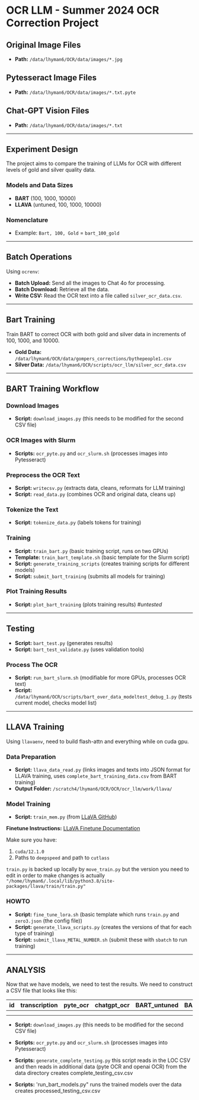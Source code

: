 # OCR LLM - Summer 2024 OCR Correction Project

## Original Image Files
- **Path:**      `/data/lhyman6/OCR/data/images/*.jpg`

## Pytesseract Image Files
- **Path:**      `/data/lhyman6/OCR/data/images/*.txt.pyte`

## Chat-GPT Vision Files
- **Path:**      `/data/lhyman6/OCR/data/images/*.txt`

---

## Experiment Design
The project aims to compare the training of LLMs for OCR with different levels of gold and silver quality data.

### Models and Data Sizes
- **BART**        (100, 1000, 10000)
- **LLAVA**       (untuned, 100, 1000, 10000)

### Nomenclature
- Example: `Bart, 100, Gold` = `bart_100_gold`

---

## Batch Operations
Using `ocrenv`:

- **Batch Upload:**     Send all the images to Chat 4o for processing.
- **Batch Download:**   Retrieve all the data.
- **Write CSV:**        Read the OCR text into a file called `silver_ocr_data.csv`.

---

## Bart Training
Train BART to correct OCR with both gold and silver data in increments of 100, 1000, and 10000.
- **Gold Data:**    `/data/lhyman6/OCR/data/gompers_corrections/bythepeople1.csv`
- **Silver Data:**  `/data/lhyman6/OCR/scripts/ocr_llm/silver_ocr_data.csv`

---

## BART Training Workflow

### Download Images
- **Script:**      `download_images.py`                (this needs to be modified for the second CSV file)

### OCR Images with Slurm
- **Scripts:**     `ocr_pyte.py` and `ocr_slurm.sh`    (processes images into Pytesseract)

### Preprocess the OCR Text
- **Script:**      `writecsv.py`                       (extracts data, cleans, reformats for LLM training)
- **Script:**      `read_data.py`                      (combines OCR and original data, cleans up)

### Tokenize the Text
- **Script:**      `tokenize_data.py`                  (labels tokens for training)

### Training
- **Script:**      `train_bart.py`                     (basic training script, runs on two GPUs)
- **Template:**    `train_bart_template.sh`            (basic template for the Slurm script)
- **Script:**      `generate_training_scripts`         (creates training scripts for different models)
- **Script:**      `submit_bart_training`              (submits all models for training)

### Plot Training Results
- **Script:**      `plot_bart_training`                (plots training results) *#untested*

---

## Testing
- **Script:**      `bart_test.py`                      (generates results)
- **Script:**      `bart_test_validate.py`             (uses validation tools)

### Process The OCR
- **Script:**      `run_bart_slurm.sh`                 (modifiable for more GPUs, processes OCR text)
- **Script:**      `/data/lhyman6/OCR/scripts/bart_over_data_modeltest_debug_1.py`  (tests current model, checks model list)

---

## LLAVA Training
Using `llavaenv`, need to build flash-attn and everything while on cuda gpu.

### Data Preparation
- **Script:**      `llava_data_read.py`                (links images and texts into JSON format for LLAVA training, uses `complete_bart_training_data.csv` from BART training)
- **Output Folder:** `/scratch4/lhyman6/OCR/OCR/ocr_llm/work/llava/`

### Model Training
- **Script:**      `train_mem.py`                      (from [LLaVA GitHub](https://github.com/haotian-liu/LLaVA/blob/main/llava/train/train_mem.py))

**Finetune Instructions:** [LLaVA Finetune Documentation](https://github.com/haotian-liu/LLaVA/blob/main/docs/Finetune_Custom_Data.md)

Make sure you have:
1. `cuda/12.1.0`
2. Paths to `deepspeed` and path to `cutlass`

`train.py` is backed up locally by `move_train.py` but the version you need to edit in order to make changes is actually `"/home/lhyman6/.local/lib/python3.8/site-packages/llava/train/train.py"`

### HOWTO
- **Script:**      `fine_tune_lora.sh`                  (basic template which runs `train.py` and `zero3.json` (the config file))
- **Script:**      `generate_llava_scripts.py`          (creates the versions of that for each type of training)
- **Script:**      `submit_llava_METAL_NUMBER.sh`       (submit these with `sbatch` to run training)

---

## ANALYSIS

Now that we have models, we need to test the results. We need to construct a CSV file that looks like this:

| id | transcription | pyte_ocr | chatgpt_ocr | BART_untuned | BART_gold_100 | BART_gold_1000 | BART_gold_10000 | BART_silver_100 | BART_silver_1000 | BART_silver_10000 | LLAVA_untuned | LLAVA_gold_100 | LLAVA_gold_1000 | LLAVA_gold_10000 | LLAVA_silver_100 | LLAVA_silver_1000 | LLAVA_silver_10000 |
|----|---------------|----------|-------------|--------------|---------------|----------------|-----------------|-----------------|------------------|-------------------|---------------|----------------|-----------------|------------------|------------------|-------------------|--------------------|
|    |               |          |             |              |               |                |                 |                 |                  |                   |               |                |                 |                  |                  |                   |                    |
|    |               |          |             |              |               |                |                 |                 |                  |                   |               |                |                 |                  |                  |                   |                    |

- **Script:**   `download_images.py`                (this needs to be modified for the second CSV file)
- **Scripts:**  `ocr_pyte.py` and `ocr_slurm.sh`    (processes images into Pytesseract)

- **Scripts:**  `generate_complete_testing.py`     this script reads in the LOC CSV and then reads in additional data (pyte OCR and openai OCR) from the data directory
creates complete_testing_csv.csv

- **Scripts:**  'run_bart_models.py"    runs the trained models over the data
creates processed_testing_csv.csv
